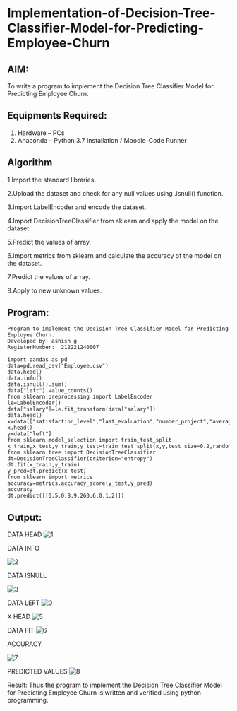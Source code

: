 # Implementation-of-Decision-Tree-Classifier-Model-for-Predicting-Employee-Churn

## AIM:
To write a program to implement the Decision Tree Classifier Model for Predicting Employee Churn.

## Equipments Required:
1. Hardware – PCs
2. Anaconda – Python 3.7 Installation / Moodle-Code Runner

## Algorithm
1.Import the standard libraries.


2.Upload the dataset and check for any null values using .isnull() function.


3.Import LabelEncoder and encode the dataset.


4.Import DecisionTreeClassifier from sklearn and apply the model on the dataset. 


5.Predict the values of array. 


6.Import metrics from sklearn and calculate the accuracy of the model on the dataset. 


7.Predict the values of array.


8.Apply to new unknown values.

## Program:
```
Program to implement the Decision Tree Classifier Model for Predicting Employee Churn.
Developed by: ashish g
RegisterNumber:  212221240007

import pandas as pd
data=pd.read_csv("Employee.csv")
data.head()
data.info()
data.isnull().sum()
data["left"].value_counts()
from sklearn.preprocessing import LabelEncoder
le=LabelEncoder()
data["salary"]=le.fit_transform(data["salary"])
data.head()
x=data[["satisfaction_level","last_evaluation","number_project","average_montly_hours","time_spend_company","Work_accident","promotion_last_5years","salary"]]
x.head()
y=data["left"]
from sklearn.model_selection import train_test_split
x_train,x_test,y_train,y_test=train_test_split(x,y,test_size=0.2,random_state=100)
from sklearn.tree import DecisionTreeClassifier
dt=DecisionTreeClassifier(criterion="entropy")
dt.fit(x_train,y_train)
y_pred=dt.predict(x_test)
from sklearn import metrics   
accuracy=metrics.accuracy_score(y_test,y_pred)
accuracy
dt.predict([[0.5,0.8,9,260,6,0,1,2]])
```
## Output:

DATA HEAD
![1](https://user-images.githubusercontent.com/95471278/174229612-a1960e57-2ee1-40cf-9de6-4ddec29b30f8.png)

DATA INFO

![2](https://user-images.githubusercontent.com/95471278/174229912-14180ce7-b08b-4a25-91f3-37a39fd8a93b.png)

DATA ISNULL

![3](https://user-images.githubusercontent.com/95471278/174230296-2df74d00-989c-4bbd-8f9d-72231417055e.png)

DATA LEFT
![0](https://user-images.githubusercontent.com/95471278/174230360-025a295e-1c53-4561-9306-7d653e0ffe5f.png)

X HEAD
![5](https://user-images.githubusercontent.com/95471278/174230498-29fc3740-3d15-4672-b52a-58685573a0ce.png)

DATA FIT
![6](https://user-images.githubusercontent.com/95471278/174230629-d2e15cbd-fff7-40f8-bd27-e7ee7095b25a.png)

ACCURACY

![7](https://user-images.githubusercontent.com/95471278/174230864-8440836c-5545-49f7-96bb-8a5ac33176a4.png)

PREDICTED VALUES
![8](https://user-images.githubusercontent.com/95471278/174231009-94043b6b-f5fd-4dec-8a78-0dd7bdeebb6a.png)

Result:
Thus the program to implement the Decision Tree Classifier Model for Predicting Employee Churn is written and verified using python programming.

